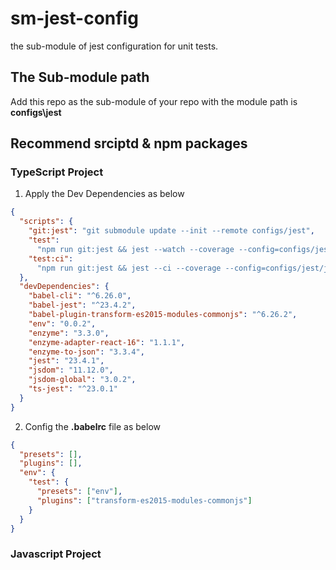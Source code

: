 # sm-jest-config

the sub-module of jest configuration for unit tests.

## The Sub-module path

Add this repo as the sub-module of your repo with the module path is **configs\jest**

## Recommend srciptd & npm packages

### TypeScript Project

1.  Apply the Dev Dependencies as below

```json
{
  "scripts": {
    "git:jest": "git submodule update --init --remote configs/jest",
    "test":
      "npm run git:jest && jest --watch --coverage --config=configs/jest/jest.json",
    "test:ci":
      "npm run git:jest && jest --ci --coverage --config=configs/jest/jest.json && codecov -t <YOUR CODECOV ID>"
  },
  "devDependencies": {
    "babel-cli": "^6.26.0",
    "babel-jest": "^23.4.2",
    "babel-plugin-transform-es2015-modules-commonjs": "^6.26.2",
    "env": "0.0.2",
    "enzyme": "3.3.0",
    "enzyme-adapter-react-16": "1.1.1",
    "enzyme-to-json": "3.3.4",
    "jest": "23.4.1",
    "jsdom": "11.12.0",
    "jsdom-global": "3.0.2",
    "ts-jest": "^23.0.1"
  }
}
```

2.  Config the **.babelrc** file as below

```json
{
  "presets": [],
  "plugins": [],
  "env": {
    "test": {
      "presets": ["env"],
      "plugins": ["transform-es2015-modules-commonjs"]
    }
  }
}
```

### Javascript Project
